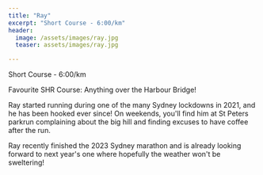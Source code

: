 ```yaml
---
title: "Ray"
excerpt: "Short Course - 6:00/km"
header:
  image: /assets/images/ray.jpg
  teaser: assets/images/ray.jpg

---
```


Short Course - 6:00/km

Favourite SHR Course: Anything over the Harbour Bridge!

Ray started running during one of the many Sydney lockdowns in 2021, and he has been hooked ever since! On weekends, you'll find him at St Peters parkrun complaining about the big hill and finding excuses to have coffee after the run.

Ray recently finished the 2023 Sydney marathon and is already looking forward to next year's one where hopefully the weather won't be sweltering!

